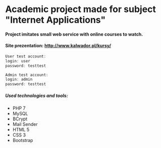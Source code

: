 # Academic project made for subject "Internet Applications" 

#### Project imitates small web service with online courses to watch. 
#### Site prezentation: http://www.kalwador.pl/kursy/
```javascript
User test account:
login: user
password: testtest
```

```javascript
Admin test account:
login: admin
password: testtest
```

##### Used technologies and tools:
* PHP 7
* MySQL
* BCrypt
* Mail Sender
* HTML 5
* CSS 3
* Bootstrap
